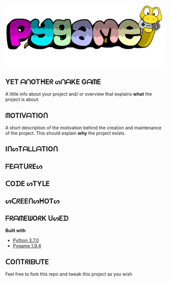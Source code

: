 ![alt text](pygame.png "Logo Title Text 1")

## YET ᗩᑎOTᕼEᖇ ᔕᑎᗩKE GᗩᗰE
A little info about your project and/ or overview that explains **what** the project is about.

## ᗰOTIᐯᗩTIOᑎ
A short description of the motivation behind the creation and maintenance of the project. This should explain **why** the project exists.

## IᑎᔕTᗩᒪᒪᗩTIOᑎ

## ᖴEᗩTᑌᖇEᔕ

## ᑕOᗪE ᔕTYᒪE

## ᔕᑕᖇEEᑎᔕᕼOTᔕ

## ᖴᖇᗩᗰEᗯOᖇK ᑌᔕEᗪ
<b>Built with</b>
- [Python 3.7.0](https://www.python.org/downloads/release/python-370/)
- [Pygame 1.9.4](https://www.pygame.org/news)

## ᑕOᑎTᖇIᗷᑌTE
Feel free to fork this repo and tweak this project as you wish